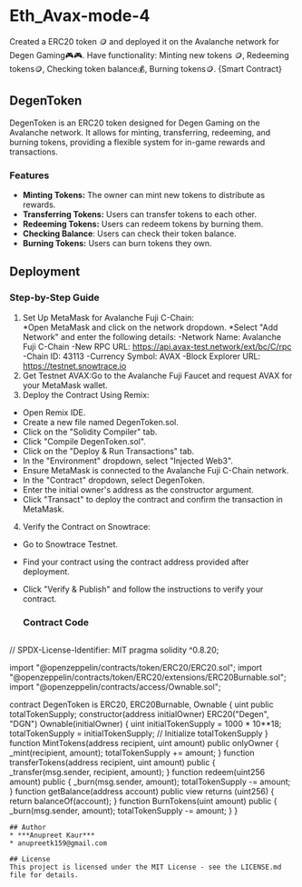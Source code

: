 # Eth_Avax-mode-4
Created a ERC20 token 🪙 and deployed it on the Avalanche network for Degen Gaming🎮🎮.  Have  functionality:  Minting new tokens 🪙, Redeeming tokens🪙, Checking token balance💰, Burning tokens🪙. {Smart Contract}
## DegenToken
DegenToken is an ERC20 token designed for Degen Gaming on the Avalanche network. It allows for minting, transferring, redeeming, and burning tokens, providing a flexible system for in-game rewards and transactions.
### Features
* **Minting Tokens:** The owner can mint new tokens to distribute as rewards.
* **Transferring Tokens:** Users can transfer tokens to each other.
* **Redeeming Tokens:** Users can redeem tokens by burning them.
* **Checking Balance**: Users can check their token balance.
* **Burning Tokens:** Users can burn tokens they own.
## Deployment
### Step-by-Step Guide
1. Set Up MetaMask for Avalanche Fuji C-Chain:                          
*Open MetaMask and click on the network dropdown.
*Select "Add Network" and enter the following details:
-Network Name: Avalanche Fuji C-Chain
-New RPC URL: https://api.avax-test.network/ext/bc/C/rpc
-Chain ID: 43113
-Currency Symbol: AVAX
-Block Explorer URL: https://testnet.snowtrace.io
3. Get Testnet AVAX:Go to the Avalanche Fuji Faucet and request AVAX for your MetaMask wallet.
4. Deploy the Contract Using Remix:
* Open Remix IDE.
* Create a new file named DegenToken.sol.
* Click on the "Solidity Compiler" tab.
* Click "Compile DegenToken.sol".
* Click on the "Deploy & Run Transactions" tab.
* In the "Environment" dropdown, select "Injected Web3".
* Ensure MetaMask is connected to the Avalanche Fuji C-Chain network.
* In the "Contract" dropdown, select DegenToken.
* Enter the initial owner's address as the constructor argument.
* Click "Transact" to deploy the contract and confirm the transaction in MetaMask.
4. Verify the Contract on Snowtrace:
* Go to Snowtrace Testnet.
* Find your contract using the contract address provided after deployment.
* Click "Verify & Publish" and follow the instructions to verify your contract.
  ### Contract Code
  
  ```
// SPDX-License-Identifier: MIT
pragma solidity ^0.8.20;

import "@openzeppelin/contracts/token/ERC20/ERC20.sol";
import "@openzeppelin/contracts/token/ERC20/extensions/ERC20Burnable.sol";
import "@openzeppelin/contracts/access/Ownable.sol";

contract DegenToken is ERC20, ERC20Burnable, Ownable {
    uint public totalTokenSupply;
    constructor(address initialOwner) ERC20("Degen", "DGN") Ownable(initialOwner) {
        uint initialTokenSupply = 1000 * 10**18;
        totalTokenSupply = initialTokenSupply; // Initialize totalTokenSupply
    }
    function MintTokens(address recipient, uint amount) public onlyOwner {
        _mint(recipient, amount);
        totalTokenSupply += amount;
    }
    function transferTokens(address recipient, uint amount) public {
        _transfer(msg.sender, recipient, amount);
    }
    function redeem(uint256 amount) public {
        _burn(msg.sender, amount);
        totalTokenSupply -= amount;
    }
    function getBalance(address account) public view returns (uint256) {
        return balanceOf(account);
    }
    function BurnTokens(uint amount) public {
        _burn(msg.sender, amount);
        totalTokenSupply -= amount;
    }
}

```
## Author
* ***Anupreet Kaur***
* anupreetk159@gmail.com

## License
This project is licensed under the MIT License - see the LICENSE.md file for details.
